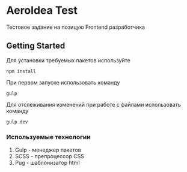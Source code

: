 # AeroIdea Test

Тестовое задание на позицую Frontend разработчика

## Getting Started

Для установки требуемых пакетов используйте

```
npm install
```

При первом запуске использовать команду 
```
gulp
```

Для отслеживания изменений при работе с файлами использовать команду
```
gulp dev
```

### Используемые технологии

1. Gulp - менеджер пакетов
2. SCSS - препроцессор CSS
3. Pug - шаблонизатор html


